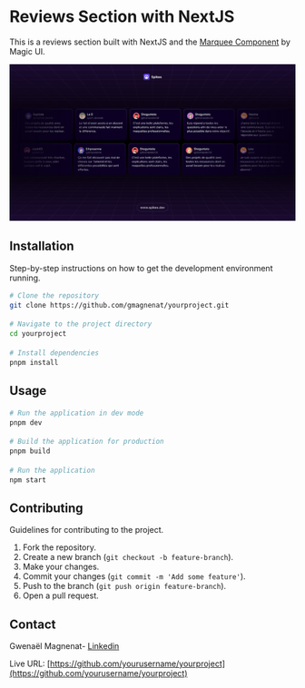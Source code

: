 # Reviews Section with NextJS

This is a reviews section built with NextJS and the [Marquee Component](https://magicui.design/docs/components/marquee#props) by Magic UI.

![Project Screenshot](./screenshot.png)

## Installation

Step-by-step instructions on how to get the development environment running.

```bash
# Clone the repository
git clone https://github.com/gmagnenat/yourproject.git

# Navigate to the project directory
cd yourproject

# Install dependencies
pnpm install
```

## Usage

```bash
# Run the application in dev mode
pnpm dev

# Build the application for production
pnpm build

# Run the application
npm start
```

## Contributing

Guidelines for contributing to the project.

1. Fork the repository.
2. Create a new branch (`git checkout -b feature-branch`).
3. Make your changes.
4. Commit your changes (`git commit -m 'Add some feature'`).
5. Push to the branch (`git push origin feature-branch`).
6. Open a pull request.

## Contact

Gwenaël Magnenat- [Linkedin]("https://linkedin.com/in/gmagnenat")

Live URL: [https://github.com/yourusername/yourproject](https://github.com/yourusername/yourproject)
